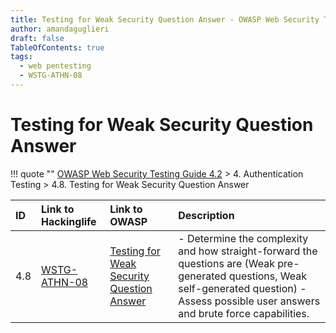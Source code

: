 ```yaml
---
title: Testing for Weak Security Question Answer - OWASP Web Security Testing Guide 
author: amandaguglieri
draft: false
TableOfContents: true
tags:
  - web pentesting
  - WSTG-ATHN-08
---
```




# Testing for Weak Security Question Answer

!!! quote ""
	[OWASP Web Security Testing Guide 4.2](index.md) > 4. Authentication Testing > 4.8. Testing for Weak Security Question Answer

|ID|Link to Hackinglife|Link to OWASP|Description|
|:---|:---|:---|:---|
|4.8|[WSTG-ATHN-08](WSTG-ATHN-08.md)|[Testing for Weak Security Question Answer](https://owasp.org/www-project-web-security-testing-guide/latest/4-Web_Application_Security_Testing/04-Authentication_Testing/08-Testing_for_Weak_Security_Question_Answer)|- Determine the complexity and how straight-forward the questions are (Weak pre-generated questions, Weak self-generated question)  - Assess possible user answers and brute force capabilities.|



